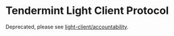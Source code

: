 # Tendermint Light Client Protocol

Deprecated, please see [light-client/accountability](../../light-client/README.md).
